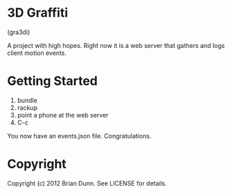 3D Graffiti
===========

(gra3di)

A project with high hopes.
Right now it is a web server that gathers and logs client motion events.

Getting Started
===============

1. bundle
2. rackup
3. point a phone at the web server
4. C-c

You now have an events.json file. Congratulations.


Copyright
=========

Copyright (c) 2012 Brian Dunn. See LICENSE for details.
